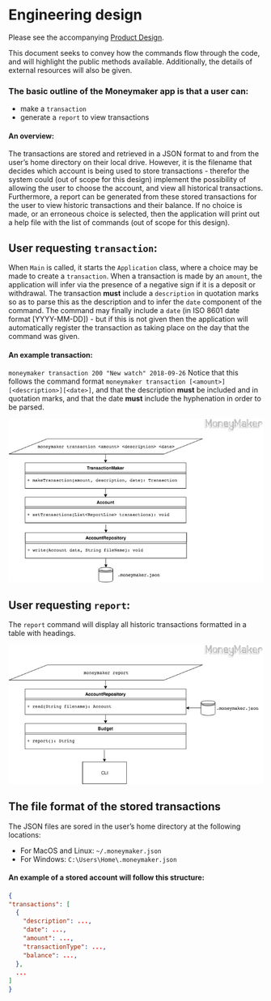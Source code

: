 # Engineering design

Please see the accompanying [Product Design](product-design.md).

This document seeks to convey how the commands flow through the code, and will highlight the public methods available.
Additionally, the details of external resources will also be given.

### The basic outline of the Moneymaker app is that a user can:
- make a `transaction`
- generate a `report` to view transactions

#### An overview:
The transactions are stored and retrieved in a JSON format to and from the user’s home directory on their local drive. However, it is the filename that decides which account is being used to store transactions - therefor the system could (out of scope for this design) implement the possibility of allowing the user to choose the account, and view all historical transactions. Furthermore, a report can be generated from these stored transactions for the user to view historic transactions and their balance. If no choice is made, or an erroneous choice is selected, then the application will print out a help file with the list of commands (out of scope for this design).

## User requesting `transaction`:
When `Main` is called, it starts the `Application` class, where a choice may be made to create a `transaction`. When a transaction is made by an `amount`, the application will infer via the presence of a negative sign if it is a deposit or withdrawal. The transaction **must** include a `description` in quotation marks so as to parse this as the description and to infer the `date` component of the command. The command may finally include a `date` (in ISO 8601 date format [YYYY-MM-DD]) - but if this is not given then the application will automatically register the transaction as taking place on the day that the command was given.

#### An example transaction:
`moneymaker transaction 200 "New watch" 2018-09-26`
Notice that this follows the command format `moneymaker transaction [<amount>][<description>][<date>]`, and that the description **must** be included and in quotation marks, and that the date **must** include the hyphenation in order to be parsed.


![Moneymaker CD2 UML](transaction-design.jpg "Moneymaker CD2 UML")

## User requesting `report`:

The `report` command will display all historic transactions formatted in a table with headings.

![Moneymaker CD1 UML](report-diagram.jpg "Moneymaker CD1 UML")

## The file format of the stored transactions
The JSON files are sored in the user’s home directory at the following locations: 
- For MacOS and Linux: `~/.moneymaker.json` 
- For Windows: `C:\Users\Home\.moneymaker.json`

#### An example of a stored account will follow this structure:
```JSON
{
"transactions": [
  {
    "description": ...,
    "date": ...,
    "amount": ...,
    "transactionType": ...,
    "balance": ...,
  },
  ...
]
}
```